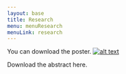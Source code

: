 ```yaml
---
layout: base
title: Research
menu: menuResearch
menuLink: research
---
```


You can download the poster. [![alt text](/icon512.png)](poster.pdf)


Download the abstract here.


